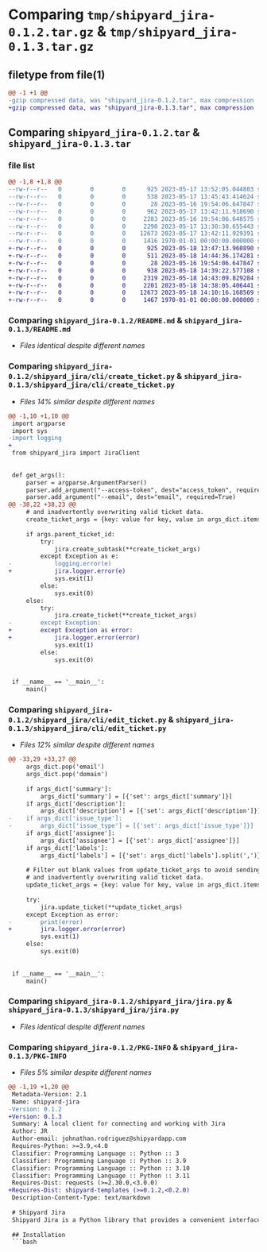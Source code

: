 # Comparing `tmp/shipyard_jira-0.1.2.tar.gz` & `tmp/shipyard_jira-0.1.3.tar.gz`

## filetype from file(1)

```diff
@@ -1 +1 @@
-gzip compressed data, was "shipyard_jira-0.1.2.tar", max compression
+gzip compressed data, was "shipyard_jira-0.1.3.tar", max compression
```

## Comparing `shipyard_jira-0.1.2.tar` & `shipyard_jira-0.1.3.tar`

### file list

```diff
@@ -1,8 +1,8 @@
--rw-r--r--   0        0        0      925 2023-05-17 13:52:05.044803 shipyard_jira-0.1.2/README.md
--rw-r--r--   0        0        0      538 2023-05-17 13:45:43.414624 shipyard_jira-0.1.2/pyproject.toml
--rw-r--r--   0        0        0       28 2023-05-16 19:54:06.647847 shipyard_jira-0.1.2/shipyard_jira/__init__.py
--rw-r--r--   0        0        0      962 2023-05-17 13:42:11.918690 shipyard_jira-0.1.2/shipyard_jira/cli/add_comment.py
--rw-r--r--   0        0        0     2283 2023-05-16 19:54:06.648575 shipyard_jira-0.1.2/shipyard_jira/cli/create_ticket.py
--rw-r--r--   0        0        0     2290 2023-05-17 13:30:30.655443 shipyard_jira-0.1.2/shipyard_jira/cli/edit_ticket.py
--rw-r--r--   0        0        0    12673 2023-05-17 13:42:11.929391 shipyard_jira-0.1.2/shipyard_jira/jira.py
--rw-r--r--   0        0        0     1416 1970-01-01 00:00:00.000000 shipyard_jira-0.1.2/PKG-INFO
+-rw-r--r--   0        0        0      925 2023-05-18 13:47:13.960890 shipyard_jira-0.1.3/README.md
+-rw-r--r--   0        0        0      511 2023-05-18 14:44:36.174281 shipyard_jira-0.1.3/pyproject.toml
+-rw-r--r--   0        0        0       28 2023-05-16 19:54:06.647847 shipyard_jira-0.1.3/shipyard_jira/__init__.py
+-rw-r--r--   0        0        0      938 2023-05-18 14:39:22.577108 shipyard_jira-0.1.3/shipyard_jira/cli/add_comment.py
+-rw-r--r--   0        0        0     2319 2023-05-18 14:43:09.829284 shipyard_jira-0.1.3/shipyard_jira/cli/create_ticket.py
+-rw-r--r--   0        0        0     2201 2023-05-18 14:38:05.406441 shipyard_jira-0.1.3/shipyard_jira/cli/edit_ticket.py
+-rw-r--r--   0        0        0    12673 2023-05-18 14:10:16.168569 shipyard_jira-0.1.3/shipyard_jira/jira.py
+-rw-r--r--   0        0        0     1467 1970-01-01 00:00:00.000000 shipyard_jira-0.1.3/PKG-INFO
```

### Comparing `shipyard_jira-0.1.2/README.md` & `shipyard_jira-0.1.3/README.md`

 * *Files identical despite different names*

### Comparing `shipyard_jira-0.1.2/shipyard_jira/cli/create_ticket.py` & `shipyard_jira-0.1.3/shipyard_jira/cli/create_ticket.py`

 * *Files 14% similar despite different names*

```diff
@@ -1,10 +1,10 @@
 import argparse
 import sys
-import logging
+
 from shipyard_jira import JiraClient
 
 
 def get_args():
     parser = argparse.ArgumentParser()
     parser.add_argument("--access-token", dest="access_token", required=True)
     parser.add_argument("--email", dest="email", required=True)
@@ -38,22 +38,23 @@
     # and inadvertently overwriting valid ticket data.
     create_ticket_args = {key: value for key, value in args_dict.items() if value not in (None, '')}
 
     if args.parent_ticket_id:
         try:
             jira.create_subtask(**create_ticket_args)
         except Exception as e:
-            logging.error(e)
+            jira.logger.error(e)
             sys.exit(1)
         else:
             sys.exit(0)
     else:
         try:
             jira.create_ticket(**create_ticket_args)
-        except Exception:
+        except Exception as error:
+            jira.logger.error(error)
             sys.exit(1)
         else:
             sys.exit(0)
 
 
 if __name__ == '__main__':
     main()
```

### Comparing `shipyard_jira-0.1.2/shipyard_jira/cli/edit_ticket.py` & `shipyard_jira-0.1.3/shipyard_jira/cli/edit_ticket.py`

 * *Files 12% similar despite different names*

```diff
@@ -33,29 +33,27 @@
     args_dict.pop('email')
     args_dict.pop('domain')
 
     if args_dict['summary']:
         args_dict['summary'] = [{'set': args_dict['summary']}]
     if args_dict['description']:
         args_dict['description'] = [{'set': args_dict['description']}]
-    if args_dict['issue_type']:
-        args_dict['issue_type'] = [{'set': args_dict['issue_type']}]
     if args_dict['assignee']:
         args_dict['assignee'] = [{'set': args_dict['assignee']}]
     if args_dict['labels']:
         args_dict['labels'] = [{'set': args_dict['labels'].split(',')}]
 
     # Filter out blank values from update_ticket_args to avoid sending them to the Jira API
     # and inadvertently overwriting valid ticket data.
     update_ticket_args = {key: value for key, value in args_dict.items() if value not in (None, '')}
 
     try:
         jira.update_ticket(**update_ticket_args)
     except Exception as error:
-        print(error)
+        jira.logger.error(error)
         sys.exit(1)
     else:
         sys.exit(0)
 
 
 if __name__ == '__main__':
     main()
```

### Comparing `shipyard_jira-0.1.2/shipyard_jira/jira.py` & `shipyard_jira-0.1.3/shipyard_jira/jira.py`

 * *Files identical despite different names*

### Comparing `shipyard_jira-0.1.2/PKG-INFO` & `shipyard_jira-0.1.3/PKG-INFO`

 * *Files 5% similar despite different names*

```diff
@@ -1,19 +1,20 @@
 Metadata-Version: 2.1
 Name: shipyard-jira
-Version: 0.1.2
+Version: 0.1.3
 Summary: A local client for connecting and working with Jira
 Author: JR
 Author-email: johnathan.rodriguez@shipyardapp.com
 Requires-Python: >=3.9,<4.0
 Classifier: Programming Language :: Python :: 3
 Classifier: Programming Language :: Python :: 3.9
 Classifier: Programming Language :: Python :: 3.10
 Classifier: Programming Language :: Python :: 3.11
 Requires-Dist: requests (>=2.30.0,<3.0.0)
+Requires-Dist: shipyard-templates (>=0.1.2,<0.2.0)
 Description-Content-Type: text/markdown
 
 # Shipyard Jira
 Shipyard Jira is a Python library that provides a convenient interface for interacting with the Jira issue tracking system. It simplifies the process of managing Jira issues, allowing users to create, update, and query issues programmatically.
 
 ## Installation
 ```bash
```

